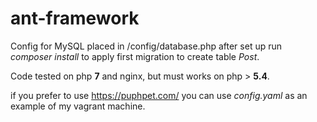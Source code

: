 # ant-framework

Config for MySQL placed in /config/database.php after set up run _composer install_ to apply first migration to create table _Post_.

Code tested on php **7** and nginx, but must works on php > **5.4**.

if you prefer to use https://puphpet.com/ you can use _config.yaml_ as an example of my vagrant machine.